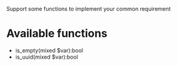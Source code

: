 Support some functions to implement your common requirement

# Available functions
* is_empty(mixed $var):bool
* is_uuid(mixed $var):bool
